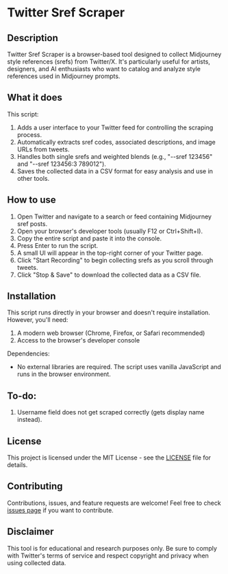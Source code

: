 # Twitter Sref Scraper

## Description

Twitter Sref Scraper is a browser-based tool designed to collect Midjourney style references (srefs) from Twitter/X. It's particularly useful for artists, designers, and AI enthusiasts who want to catalog and analyze style references used in Midjourney prompts.

## What it does

This script:
1. Adds a user interface to your Twitter feed for controlling the scraping process.
2. Automatically extracts sref codes, associated descriptions, and image URLs from tweets.
3. Handles both single srefs and weighted blends (e.g., "--sref 123456" and "--sref 123456:3 789012").
4. Saves the collected data in a CSV format for easy analysis and use in other tools.

## How to use

1. Open Twitter and navigate to a search or feed containing Midjourney sref posts.
2. Open your browser's developer tools (usually F12 or Ctrl+Shift+I).
3. Copy the entire script and paste it into the console.
4. Press Enter to run the script.
5. A small UI will appear in the top-right corner of your Twitter page.
6. Click "Start Recording" to begin collecting srefs as you scroll through tweets.
7. Click "Stop & Save" to download the collected data as a CSV file.

## Installation

This script runs directly in your browser and doesn't require installation. However, you'll need:

1. A modern web browser (Chrome, Firefox, or Safari recommended)
2. Access to the browser's developer console

Dependencies:
- No external libraries are required. The script uses vanilla JavaScript and runs in the browser environment.

## To-do:

1. Username field does not get scraped correctly (gets display name instead).

## License

This project is licensed under the MIT License - see the [LICENSE](LICENSE) file for details.

## Contributing

Contributions, issues, and feature requests are welcome! Feel free to check [issues page](https://github.com/yourusername/twitter-sref-scraper/issues) if you want to contribute.

## Disclaimer

This tool is for educational and research purposes only. Be sure to comply with Twitter's terms of service and respect copyright and privacy when using collected data.

